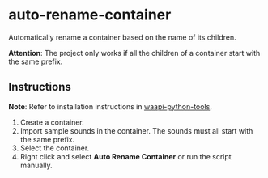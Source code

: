 # auto-rename-container

Automatically rename a container based on the name of its children.

**Attention**: The project only works if all the children of a container start with the same prefix.

## Instructions

**Note**: Refer to installation instructions in [waapi-python-tools](../README.md).

1. Create a container.
2. Import sample sounds in the container. The sounds must all start with the same prefix.
3. Select the container.
4. Right click and select **Auto Rename Container** or run the script manually.
